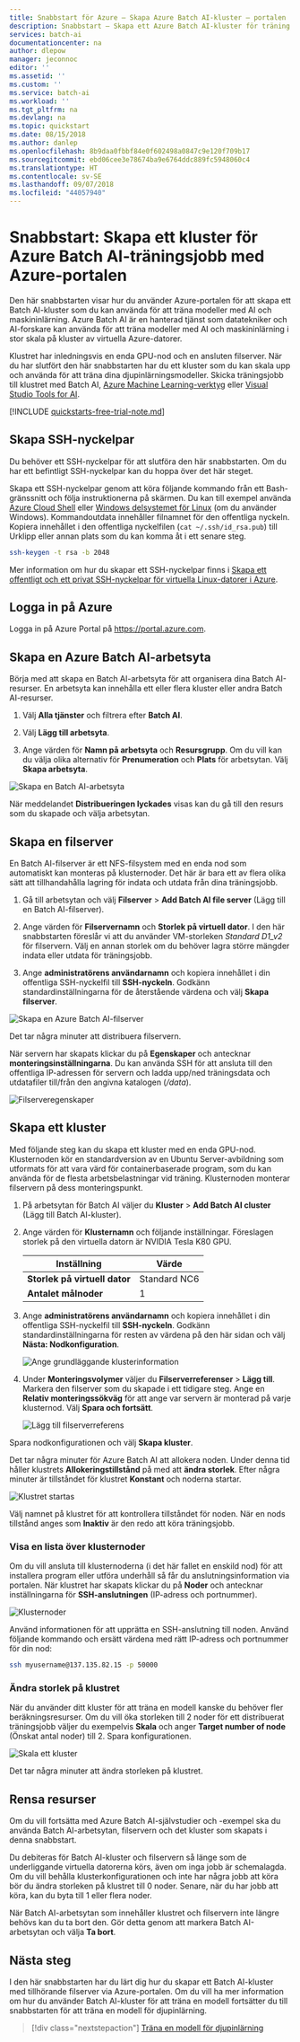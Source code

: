 ```yaml
---
title: Snabbstart för Azure – Skapa Azure Batch AI-kluster – portalen | Microsoft Docs
description: Snabbstart – Skapa ett Azure Batch AI-kluster för träning med maskininlärning och AI-modeller – Azure-portalen
services: batch-ai
documentationcenter: na
author: dlepow
manager: jeconnoc
editor: ''
ms.assetid: ''
ms.custom: ''
ms.service: batch-ai
ms.workload: ''
ms.tgt_pltfrm: na
ms.devlang: na
ms.topic: quickstart
ms.date: 08/15/2018
ms.author: danlep
ms.openlocfilehash: 8b9daa0fbbf84e0f602498a0847c9e120f709b17
ms.sourcegitcommit: ebd06cee3e78674ba9e6764ddc889fc5948060c4
ms.translationtype: HT
ms.contentlocale: sv-SE
ms.lasthandoff: 09/07/2018
ms.locfileid: "44057940"
---
```

# <a name="quickstart-create-a-cluster-for-batch-ai-training-jobs-using-the-azure-portal"></a>Snabbstart: Skapa ett kluster för Azure Batch AI-träningsjobb med Azure-portalen

Den här snabbstarten visar hur du använder Azure-portalen för att skapa ett Batch AI-kluster som du kan använda för att träna modeller med AI och maskininlärning. Azure Batch AI är en hanterad tjänst som datatekniker och AI-forskare kan använda för att träna modeller med AI och maskininlärning i stor skala på kluster av virtuella Azure-datorer.

Klustret har inledningsvis en enda GPU-nod och en ansluten filserver. När du har slutfört den här snabbstarten har du ett kluster som du kan skala upp och använda för att träna dina djupinlärningsmodeller. Skicka träningsjobb till klustret med Batch AI, [Azure Machine Learning-verktyg](../machine-learning/service/overview-what-is-azure-ml.md) eller [Visual Studio Tools for AI](https://github.com/Microsoft/vs-tools-for-ai).

[!INCLUDE [quickstarts-free-trial-note.md](../../includes/quickstarts-free-trial-note.md)]

## <a name="create-ssh-key-pair"></a>Skapa SSH-nyckelpar

Du behöver ett SSH-nyckelpar för att slutföra den här snabbstarten. Om du har ett befintligt SSH-nyckelpar kan du hoppa över det här steget.

Skapa ett SSH-nyckelpar genom att köra följande kommando från ett Bash-gränssnitt och följa instruktionerna på skärmen. Du kan till exempel använda [Azure Cloud Shell](../cloud-shell/overview.md) eller [Windows delsystemet för Linux](/windows/wsl/install-win10) (om du använder Windows). Kommandoutdata innehåller filnamnet för den offentliga nyckeln. Kopiera innehållet i den offentliga nyckelfilen (`cat ~/.ssh/id_rsa.pub`) till Urklipp eller annan plats som du kan komma åt i ett senare steg.

```bash
ssh-keygen -t rsa -b 2048
```

Mer information om hur du skapar ett SSH-nyckelpar finns i [Skapa ett offentligt och ett privat SSH-nyckelpar för virtuella Linux-datorer i Azure](../virtual-machines/linux/mac-create-ssh-keys.md).

## <a name="sign-in-to-azure"></a>Logga in på Azure

Logga in på Azure Portal på https://portal.azure.com.

## <a name="create-a-batch-ai-workspace"></a>Skapa en Azure Batch AI-arbetsyta

Börja med att skapa en Batch AI-arbetsyta för att organisera dina Batch AI-resurser. En arbetsyta kan innehålla ett eller flera kluster eller andra Batch AI-resurser.

1. Välj **Alla tjänster** och filtrera efter **Batch AI**.

2. Välj **Lägg till arbetsyta**.

3. Ange värden för **Namn på arbetsyta** och **Resursgrupp**. Om du vill kan du välja olika alternativ för **Prenumeration** och **Plats** för arbetsytan. Välj **Skapa arbetsyta**.

  ![Skapa en Batch AI-arbetsyta](./media/quickstart-create-cluster-portal/create-workspace.png)

När meddelandet **Distribueringen lyckades** visas kan du gå till den resurs som du skapade och välja arbetsytan.

## <a name="create-a-file-server"></a>Skapa en filserver

En Batch AI-filserver är ett NFS-filsystem med en enda nod som automatiskt kan monteras på klusternoder. Det här är bara ett av flera olika sätt att tillhandahålla lagring för indata och utdata från dina träningsjobb.

1. Gå till arbetsytan och välj **Filserver** > **Add Batch AI file server** (Lägg till en Batch AI-filserver).

2. Ange värden för **Filservernamn** och **Storlek på virtuell dator**. I den här snabbstarten föreslår vi att du använder VM-storleken *Standard D1_v2* för filservern. Välj en annan storlek om du behöver lagra större mängder indata eller utdata för träningsjobb.

3. Ange **administratörens användarnamn** och kopiera innehållet i din offentliga SSH-nyckelfil till **SSH-nyckeln**. Godkänn standardinställningarna för de återstående värdena och välj **Skapa filserver**.

  ![Skapa en Azure Batch AI-filserver](./media/quickstart-create-cluster-portal/create-file-server.png)

Det tar några minuter att distribuera filservern.

När servern har skapats klickar du på **Egenskaper** och antecknar **monteringsinställningarna**. Du kan använda SSH för att ansluta till den offentliga IP-adressen för servern och ladda upp/ned träningsdata och utdatafiler till/från den angivna katalogen (*/data*).

![Filserveregenskaper](./media/quickstart-create-cluster-portal/file-server-properties.png)

## <a name="create-a-cluster"></a>Skapa ett kluster

Med följande steg kan du skapa ett kluster med en enda GPU-nod. Klusternoden kör en standardversion av en Ubuntu Server-avbildning som utformats för att vara värd för containerbaserade program, som du kan använda för de flesta arbetsbelastningar vid träning. Klusternoden monterar filservern på dess monteringspunkt. 

1. På arbetsytan för Batch AI väljer du **Kluster** > **Add Batch AI cluster** (Lägg till Batch AI-kluster).

2. Ange värden för **Klusternamn** och följande inställningar. Föreslagen storlek på den virtuella datorn är NVIDIA Tesla K80 GPU.
  
   |Inställning  |Värde  |
   |---------|---------|
   |**Storlek på virtuell dator**     |Standard NC6|
   |**Antalet målnoder**     |1|

3. Ange **administratörens användarnamn** och kopiera innehållet i din offentliga SSH-nyckelfil till **SSH-nyckeln**. Godkänn standardinställningarna för resten av värdena på den här sidan och välj **Nästa: Nodkonfiguration**.

   ![Ange grundläggande klusterinformation](./media/quickstart-create-cluster-portal/create-cluster.png)

4. Under **Monteringsvolymer** väljer du **Filserverreferenser** > **Lägg till**. Markera den filserver som du skapade i ett tidigare steg. Ange en **Relativ monteringssökväg** för att ange var servern är monterad på varje klusternod. Välj **Spara och fortsätt**.

   ![Lägg till filserverreferens](./media/quickstart-create-cluster-portal/file-server-reference.png)

Spara nodkonfigurationen och välj **Skapa kluster**.

Det tar några minuter för Azure Batch AI att allokera noden. Under denna tid håller klustrets **Allokeringstillstånd** på med att **ändra storlek**. Efter några minuter är tillståndet för klustret **Konstant** och noderna startar.

![Klustret startas](./media/quickstart-create-cluster-portal/cluster-resizing.png)

Välj namnet på klustret för att kontrollera tillståndet för noden. När en nods tillstånd anges som **Inaktiv** är den redo att köra träningsjobb.

### <a name="list-cluster-nodes"></a>Visa en lista över klusternoder

Om du vill ansluta till klusternoderna (i det här fallet en enskild nod) för att installera program eller utföra underhåll så får du anslutningsinformation via portalen. När klustret har skapats klickar du på **Noder** och antecknar inställningarna för **SSH-anslutningen** (IP-adress och portnummer).

![Klusternoder](./media/quickstart-create-cluster-portal/cluster-nodes.png)

Använd informationen för att upprätta en SSH-anslutning till noden. Använd följande kommando och ersätt värdena med rätt IP-adress och portnummer för din nod:

```bash
ssh myusername@137.135.82.15 -p 50000
``` 

### <a name="resize-the-cluster"></a>Ändra storlek på klustret

När du använder ditt kluster för att träna en modell kanske du behöver fler beräkningsresurser. Om du vill öka storleken till 2 noder för ett distribuerat träningsjobb väljer du exempelvis **Skala** och anger **Target number of node** (Önskat antal noder) till 2. Spara konfigurationen.

![Skala ett kluster](./media/quickstart-create-cluster-portal/scale-cluster.png)

Det tar några minuter att ändra storleken på klustret.

## <a name="clean-up-resources"></a>Rensa resurser

Om du vill fortsätta med Azure Batch AI-självstudier och -exempel ska du använda Batch AI-arbetsytan, filservern och det kluster som skapats i denna snabbstart.

Du debiteras för Batch AI-kluster och filservern så länge som de underliggande virtuella datorerna körs, även om inga jobb är schemalagda. Om du vill behålla klusterkonfigurationen och inte har några jobb att köra bör du ändra storleken på klustret till 0 noder. Senare, när du har jobb att köra, kan du byta till 1 eller flera noder. 

När Batch AI-arbetsytan som innehåller klustret och filservern inte längre behövs kan du ta bort den. Gör detta genom att markera Batch AI-arbetsytan och välja **Ta bort**.

## <a name="next-steps"></a>Nästa steg

I den här snabbstarten har du lärt dig hur du skapar ett Batch AI-kluster med tillhörande filserver via Azure-portalen. Om du vill ha mer information om hur du använder Batch AI-kluster för att träna en modell fortsätter du till snabbstarten för att träna en modell för djupinlärning.

> [!div class="nextstepaction"]
> [Träna en modell för djupinlärning](./quickstart-tensorflow-training-cli.md)
